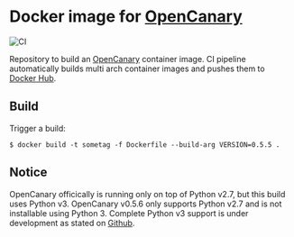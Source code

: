 # Docker image for [OpenCanary](https://github.com/thinkst/opencanary)

![CI](https://github.com/Bruce17/docker-opencanary/workflows/CI/badge.svg?branch=main)

Repository to build an [OpenCanary](https://github.com/thinkst/opencanary) container image. CI pipeline automatically builds multi arch container images and pushes them to [Docker Hub](https://hub.docker.com/r/hansdampf17/opencanary).


## Build

Trigger a build:

```
$ docker build -t sometag -f Dockerfile --build-arg VERSION=0.5.5 .
```


## Notice

OpenCanary officically is running only on top of Python v2.7, but this build uses Python v3. OpenCanary v0.5.6 only supports Python v2.7 and is not installable using Python 3. Complete Python v3 support is under development as stated on [Github](https://github.com/thinkst/opencanary).
